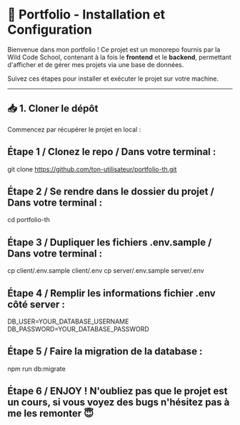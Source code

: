 # 🎨 Portfolio - Installation et Configuration  

Bienvenue dans mon portfolio ! Ce projet est un monorepo fournis par la Wild Code School, contenant à la fois le **frontend** et le **backend**, permettant d'afficher et de gérer mes projets via une base de données.  

Suivez ces étapes pour installer et exécuter le projet sur votre machine.  

---

## 📥 1. Cloner le dépôt  

Commencez par récupérer le projet en local :  

## Étape 1 / Clonez le repo / Dans votre terminal :

git clone https://github.com/ton-utilisateur/portfolio-th.git

## Étape 2 / Se rendre dans le dossier du projet / Dans votre terminal : 

cd portfolio-th

## Étape 3 / Dupliquer les fichiers .env.sample / Dans votre terminal : 

cp client/.env.sample client/.env
cp server/.env.sample server/.env

## Étape 4 / Remplir les informations fichier .env côté server :

DB_USER=YOUR_DATABASE_USERNAME
DB_PASSWORD=YOUR_DATABASE_PASSWORD

## Étape 5 / Faire la migration de la database :

npm run db:migrate

## Étape 6 / ENJOY ! N'oubliez pas que le projet est un cours, si vous voyez des bugs n'hésitez pas à me les remonter 😇
